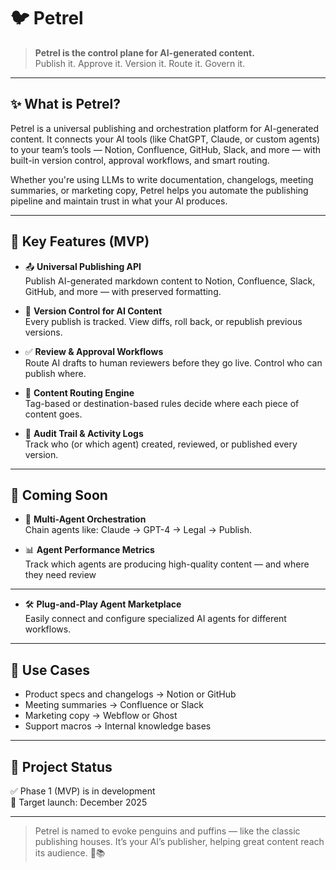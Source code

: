 # 🐦 Petrel

> **Petrel is the control plane for AI-generated content.**  
> Publish it. Approve it. Version it. Route it. Govern it.

---

## ✨ What is Petrel?

Petrel is a universal publishing and orchestration platform for AI-generated content. It connects your AI tools (like ChatGPT, Claude, or custom agents) to your team’s tools — Notion, Confluence, GitHub, Slack, and more — with built-in version control, approval workflows, and smart routing.

Whether you're using LLMs to write documentation, changelogs, meeting summaries, or marketing copy, Petrel helps you automate the publishing pipeline and maintain trust in what your AI produces.

---

## 🔧 Key Features (MVP)

- 📤 **Universal Publishing API**  
  Publish AI-generated markdown content to Notion, Confluence, Slack, GitHub, and more — with preserved formatting.

- 🧠 **Version Control for AI Content**  
  Every publish is tracked. View diffs, roll back, or republish previous versions.

- ✅ **Review & Approval Workflows**  
  Route AI drafts to human reviewers before they go live. Control who can publish where.

- 🔁 **Content Routing Engine**  
  Tag-based or destination-based rules decide where each piece of content goes.

- 🧾 **Audit Trail & Activity Logs**  
  Track who (or which agent) created, reviewed, or published every version.

---

## 🧩 Coming Soon

- 🤖 **Multi-Agent Orchestration**  
  Chain agents like: Claude → GPT-4 → Legal → Publish.

- 📊 **Agent Performance Metrics**  
  Track which agents are producing high-quality content — and where they need review
---


- 🛠️ **Plug-and-Play Agent Marketplace**  
  Easily connect and configure specialized AI agents for different workflows.

---

## 🚀 Use Cases

- Product specs and changelogs → Notion or GitHub
- Meeting summaries → Confluence or Slack
- Marketing copy → Webflow or Ghost
- Support macros → Internal knowledge bases

---

## 📌 Project Status

✅ Phase 1 (MVP) is in development  
📅 Target launch: December 2025

---

> Petrel is named to evoke penguins and puffins — like the classic publishing houses. It’s your AI’s publisher, helping great content reach its audience. 🐧📚
